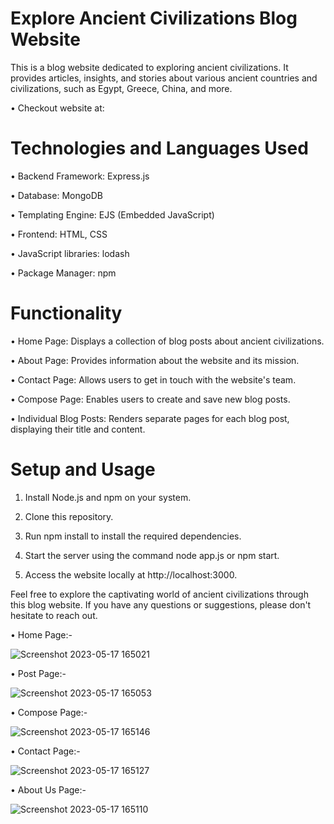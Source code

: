 # Explore Ancient Civilizations Blog Website
This is a blog website dedicated to exploring ancient civilizations. It provides articles, insights, and stories about various ancient countries and civilizations, such as Egypt, Greece, China, and more.

• Checkout website at:

# Technologies and Languages Used
•	Backend Framework: Express.js

•	Database: MongoDB

•	Templating Engine: EJS (Embedded JavaScript)

•	Frontend: HTML, CSS

•	JavaScript libraries: lodash

•	Package Manager: npm
# Functionality
•	Home Page: Displays a collection of blog posts about ancient civilizations.

•	About Page: Provides information about the website and its mission.

•	Contact Page: Allows users to get in touch with the website's team.

•	Compose Page: Enables users to create and save new blog posts.

•	Individual Blog Posts: Renders separate pages for each blog post, displaying their title and content.
# Setup and Usage
1.	Install Node.js and npm on your system.

2.	Clone this repository.

3.	Run npm install to install the required dependencies.

4.	Start the server using the command node app.js or npm start.

5.	Access the website locally at http://localhost:3000.

Feel free to explore the captivating world of ancient civilizations through this blog website. If you have any questions or suggestions, please don't hesitate to reach out. 

• Home Page:-

![Screenshot 2023-05-17 165021](https://github.com/shubh-2935/Blog-Website/assets/122744849/b32b29e9-2d5f-4710-b899-e1d1b324bc47)

• Post Page:-

![Screenshot 2023-05-17 165053](https://github.com/shubh-2935/Blog-Website/assets/122744849/f108e90c-ab95-494a-afba-bd68b256f923)

• Compose Page:-

![Screenshot 2023-05-17 165146](https://github.com/shubh-2935/Blog-Website/assets/122744849/5098bbe1-3782-4f02-a43b-2c17d6f06262)

• Contact Page:-

![Screenshot 2023-05-17 165127](https://github.com/shubh-2935/Blog-Website/assets/122744849/a8d40589-aad4-4d75-9671-a0383a981fd0)

• About Us Page:-

![Screenshot 2023-05-17 165110](https://github.com/shubh-2935/Blog-Website/assets/122744849/ca6a65e7-9cdd-4ffa-b05a-9238bdd27f2c)
